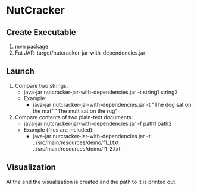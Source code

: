 # NutCracker

## Create Executable
1. mvn package
2. Fat JAR: target/nutcracker-jar-with-dependencies.jar

## Launch
1. Compare two strings:
   * java-jar nutcracker-jar-with-dependencies.jar -t string1 string2
   * Example:
      * java-jar nutcracker-jar-with-dependencies.jar -t "The dog sat on the mat" "The mutt sat on the rug"
2. Compare contents of two plain-text documents:
   * java-jar nutcracker-jar-with-dependencies.jar -f path1 path2
   * Example (files are included):
      * java-jar nutcracker-jar-with-dependencies.jar -t ../src/main/resources/demo/f1_1.txt ../src/main/resources/demo/f1_2.txt

## Visualization
At the end the visualization is created and the path to it is printed out.
